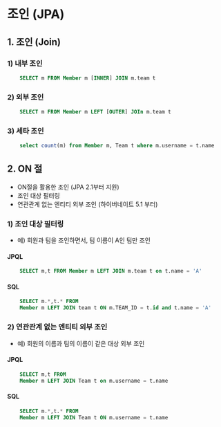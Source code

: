 # 조인 (JPA)

## 1. 조인 (Join)

### 1) 내부 조인

```sql
    SELECT m FROM Member m [INNER] JOIN m.team t
```

### 2) 외부 조인

```sql
    SELECT m FROM Member m LEFT [OUTER] JOIn m.team t
```

### 3) 세타 조인

```sql
    select count(m) from Member m, Team t where m.username = t.name
```

## 2. ON 절

- ON절을 활용한 조인 (JPA 2.1부터 지원)
- 조인 대상 필터링
- 연관관계 없는 엔티티 외부 조인 (하이버네이트 5.1 부터)

### 1) 조인 대상 필터링

- 예) 회원과 팀을 조인하면서, 팀 이름이 A인 팀만 조인

#### JPQL

```sql
    SELECT m,t FROM Member m LEFT JOIN m.team t on t.name = 'A'
```

#### SQL

```sql
    SELECT m.*,t.* FROM
    Member m LEFT JOIN team t ON m.TEAM_ID = t.id and t.name = 'A'
```

### 2) 연관관계 없는 엔티티 외부 조인

- 예) 회원의 이름과 팀의 이름이 같은 대상 외부 조인

#### JPQL

```sql
    SELECT m,t FROM
    Member m LEFT JOIN Team t on m.username = t.name
```

#### SQL

```sql
    SELECT m.*,t.* FROM
    Member m LEFT JOIN Team t ON m.username = t.name
```
